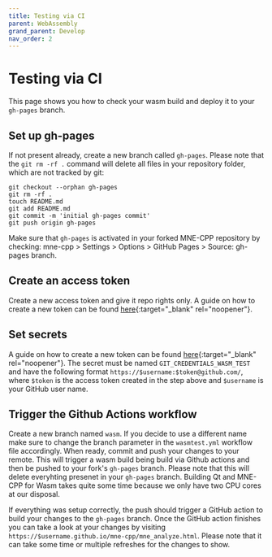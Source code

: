 ```yaml
---
title: Testing via CI
parent: WebAssembly
grand_parent: Develop
nav_order: 2
---
```

# Testing via CI

This page shows you how to check your wasm build and deploy it to your `gh-pages` branch. 

## Set up gh-pages

If not present already, create a new branch called `gh-pages`. Please note that the `git rm -rf .` command will delete all files in your repository folder, which are not tracked by git:
```
git checkout --orphan gh-pages
git rm -rf .
touch README.md
git add README.md
git commit -m 'initial gh-pages commit'
git push origin gh-pages
```

Make sure that `gh-pages` is activated in your forked MNE-CPP repository by checking: mne-cpp > Settings > Options > GitHub Pages > Source: gh-pages branch.

## Create an access token

Create a new access token and give it repo rights only. A guide on how to create a new token can be found [here](https://help.github.com/en/github/authenticating-to-github/creating-a-personal-access-token-for-the-command-line){:target="_blank" rel="noopener"}.

## Set secrets
A guide on how to create a new token can be found [here](https://help.github.com/en/actions/automating-your-workflow-with-github-actions/creating-and-using-encrypted-secrets#creating-encrypted-secrets){:target="_blank" rel="noopener"}. The secret must be named `GIT_CREDENTIALS_WASM_TEST` and have the following format `https://$username:$token@github.com/`, where `$token` is the access token created in the step above and `$username` is your GitHub user name.

## Trigger the Github Actions workflow

Create a new branch named `wasm`. If you decide to use a different name make sure to change the branch parameter in the `wasmtest.yml` workflow file accordingly. When ready, commit and push your changes to your remote. This will trigger a wasm build being build via Github actions and then be pushed to your fork's `gh-pages` branch. Please note that this will delete everyhting presenet in your `gh-pages` branch. Building Qt and MNE-CPP for Wasm takes quite some time because we only have two CPU cores at our disposal.

If everything was setup correctly, the push should trigger a GitHub action to build your changes to the `gh-pages` branch. Once the GitHub action finishes you can take a look at your changes by visiting `https://$username.github.io/mne-cpp/mne_analyze.html`. Please note that it can take some time or multiple refreshes for the changes to show.